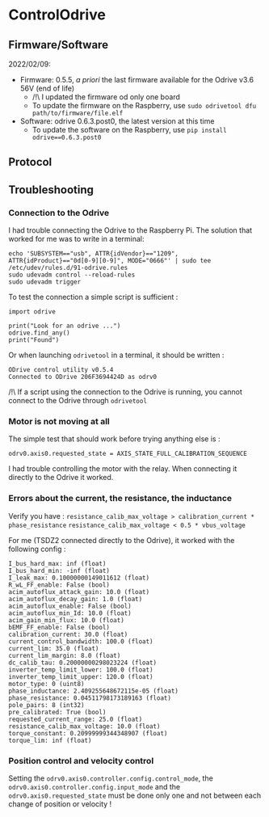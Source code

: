 # ControlOdrive
## Firmware/Software
2022/02/09:
- Firmware: 0.5.5, *a priori* the last firmware available for the Odrive v3.6 56V (end of life)
  - /!\ I updated the firmware od only one board
  - To update the firmware on the Raspberry, use `sudo odrivetool dfu path/to/firmware/file.elf`
- Software: odrive 0.6.3.post0, the latest version at this time
  - To update the software on the Raspberry, use `pip install odrive==0.6.3.post0`
## Protocol
## Troubleshooting
### Connection to the Odrive
I had trouble connecting the Odrive to the Raspberry Pi. The solution that worked for me was to write in a terminal:
```
echo 'SUBSYSTEM=="usb", ATTR{idVendor}=="1209", ATTR{idProduct}=="0d[0-9][0-9]", MODE="0666"' | sudo tee /etc/udev/rules.d/91-odrive.rules
sudo udevadm control --reload-rules
sudo udevadm trigger
```
To test the connection a simple script is sufficient :
```
import odrive

print("Look for an odrive ...")
odrive.find_any()
print("Found")
```
Or when launching `odrivetool` in a terminal, it should be written :
```
ODrive control utility v0.5.4
Connected to ODrive 206F3694424D as odrv0
```
/!\ If a script using the connection to the Odrive is running, you cannot connect to the Odrive through `odrivetool`
### Motor is not moving at all
The simple test that should work before trying anything else is :
```
odrv0.axis0.requested_state = AXIS_STATE_FULL_CALIBRATION_SEQUENCE
```
I had trouble controlling the motor with the relay. When connecting it directly to the Odrive it worked.
### Errors about the current, the resistance, the inductance
Verify you have :
`resistance_calib_max_voltage > calibration_current * phase_resistance`
`resistance_calib_max_voltage < 0.5 * vbus_voltage`

For me (TSDZ2 connected directly to the Odrive), it worked with the following config :
```
I_bus_hard_max: inf (float)
I_bus_hard_min: -inf (float)
I_leak_max: 0.10000000149011612 (float)
R_wL_FF_enable: False (bool)
acim_autoflux_attack_gain: 10.0 (float)
acim_autoflux_decay_gain: 1.0 (float)
acim_autoflux_enable: False (bool)
acim_autoflux_min_Id: 10.0 (float)
acim_gain_min_flux: 10.0 (float)
bEMF_FF_enable: False (bool)
calibration_current: 30.0 (float)
current_control_bandwidth: 100.0 (float)
current_lim: 35.0 (float)
current_lim_margin: 8.0 (float)
dc_calib_tau: 0.20000000298023224 (float)
inverter_temp_limit_lower: 100.0 (float)
inverter_temp_limit_upper: 120.0 (float)
motor_type: 0 (uint8)
phase_inductance: 2.409255648672115e-05 (float)
phase_resistance: 0.04511798173189163 (float)
pole_pairs: 8 (int32)
pre_calibrated: True (bool)
requested_current_range: 25.0 (float)
resistance_calib_max_voltage: 10.0 (float)
torque_constant: 0.20999999344348907 (float)
torque_lim: inf (float)
```
### Position control and velocity control
Setting the `odrv0.axis0.controller.config.control_mode`, the `odrv0.axis0.controller.config.input_mode` and the 
`odrv0.axis0.requested_state` must be done only one and not between each change of position or velocity !